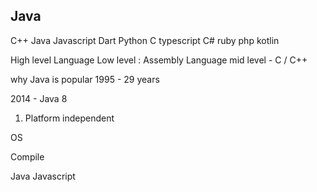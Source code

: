 ## Java 

C++ 
Java 
Javascript 
Dart
Python 
C 
typescript 
C#
ruby
php 
kotlin

High level Language
Low level   : Assembly Language 
mid level - C / C++


why Java is popular 
1995 - 29 years 

2014 - Java 8 

1. Platform independent 

OS 

Compile 


Java
Javascript 













